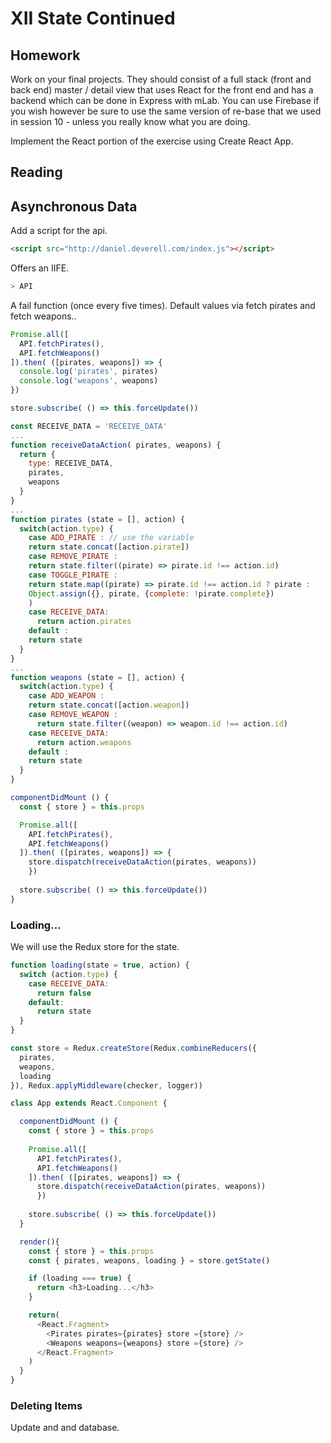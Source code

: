 # XII State Continued

## Homework

Work on your final projects. They should consist of a full stack (front and back end) master / detail view that uses React for the front end and has a backend which can be done in Express with mLab. You can use Firebase if you wish however be sure to use the same version of re-base that we used in session 10 - unless you really know what you are doing.

Implement the React portion of the exercise using Create React App.

## Reading


## Asynchronous Data

Add a script for the api.

```html
<script src="http://daniel.deverell.com/index.js"></script>
```

Offers an IIFE.

```js
> API
```

A fail function (once every five times). Default values via fetch pirates and fetch weapons.. 

```js
Promise.all([
  API.fetchPirates(),
  API.fetchWeapons()
]).then( ([pirates, weapons]) => {
  console.log('pirates', pirates)
  console.log('weapons', weapons)
})

store.subscribe( () => this.forceUpdate())
```

```js
const RECEIVE_DATA = 'RECEIVE_DATA'
...
function receiveDataAction( pirates, weapons) {
  return {
    type: RECEIVE_DATA,
    pirates,
    weapons
  }
}
...
function pirates (state = [], action) {
  switch(action.type) {
    case ADD_PIRATE : // use the variable
    return state.concat([action.pirate])
    case REMOVE_PIRATE :
    return state.filter((pirate) => pirate.id !== action.id)
    case TOGGLE_PIRATE :
    return state.map((pirate) => pirate.id !== action.id ? pirate :
    Object.assign({}, pirate, {complete: !pirate.complete})
    )
    case RECEIVE_DATA:
      return action.pirates
    default :
    return state
  }
}
...
function weapons (state = [], action) {
  switch(action.type) {
    case ADD_WEAPON :
    return state.concat([action.weapon])
    case REMOVE_WEAPON :
      return state.filter((weapon) => weapon.id !== action.id)
    case RECEIVE_DATA:
      return action.weapons
    default :
    return state
  }
}
```

```js
componentDidMount () {
  const { store } = this.props

  Promise.all([
    API.fetchPirates(),
    API.fetchWeapons()
  ]).then( ([pirates, weapons]) => {
    store.dispatch(receiveDataAction(pirates, weapons))
    })
  
  store.subscribe( () => this.forceUpdate())
}
```

### Loading...

We will use the Redux store for the state.

```js
function loading(state = true, action) {
  switch (action.type) {
    case RECEIVE_DATA:
      return false
    default:
      return state
  }
}
```


```js
const store = Redux.createStore(Redux.combineReducers({
  pirates,
  weapons,
  loading
}), Redux.applyMiddleware(checker, logger))
```

```js
class App extends React.Component {

  componentDidMount () {
    const { store } = this.props
  
    Promise.all([
      API.fetchPirates(),
      API.fetchWeapons()
    ]).then( ([pirates, weapons]) => {
      store.dispatch(receiveDataAction(pirates, weapons))
      })
    
    store.subscribe( () => this.forceUpdate())
  }

  render(){
    const { store } = this.props
    const { pirates, weapons, loading } = store.getState()

    if (loading === true) {
      return <h3>Loading...</h3>
    }

    return(
      <React.Fragment>
        <Pirates pirates={pirates} store ={store} />
        <Weapons weapons={weapons} store ={store} />
      </React.Fragment>
    )
  }
}
```

### Deleting Items

Update and and database.


